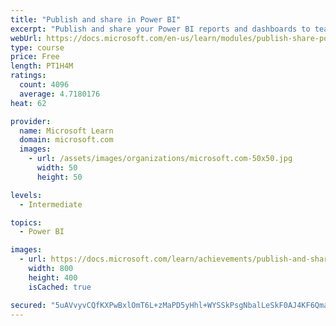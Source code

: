 ```yaml
---
title: "Publish and share in Power BI"
excerpt: "Publish and share your Power BI reports and dashboards to teammates in your organization or to everyone on the web."
webUrl: https://docs.microsoft.com/en-us/learn/modules/publish-share-power-bi/
type: course
price: Free
length: PT1H4M
ratings:
  count: 4096
  average: 4.7180176
heat: 62

provider:
  name: Microsoft Learn
  domain: microsoft.com
  images:
    - url: /assets/images/organizations/microsoft.com-50x50.jpg
      width: 50
      height: 50

levels:
  - Intermediate

topics:
  - Power BI

images:
  - url: https://docs.microsoft.com/learn/achievements/publish-and-share-with-power-bi-desktop-social.png
    width: 800
    height: 400
    isCached: true

secured: "5uAVvyvCQfKXPwBxlOmT6L+zMaPD5yHhl+WYSSkPsgNbalLeSkF0AJ4KF6Qma6At7D4LwZLS1lpWe8Kll8G1HtgX3vkCMPKlIJDhxjxJau68GFgLPs4qKFTkcRxbG/CPrL138sgypZMdJdivMg5WQoF7Np/4NZAQjzVQaFaspRmHR6CbOTRR/1EyOuSDyIUdrVrjohUrnXUbAR1zhiC9y/qB9+wQhtz8N8UeuIME6OvLJp5mTupNcDo3ucdGAd/ENrdm96RfTvq2lu9z0I93wDW6zFO3qi6BtcpijoAtejQD+TSXf+EQsjnDfq0ur+8nMqEFVXV/NkM1QlO4BKRgOdU9ZOMP4jBspHQxjKBEpna1s9bvi4BC70WFEH6AzI6SdCaiXYBmUJE6nuqgQbYJ0NOGQQO0FjiKf2AETHhsUGY=;WbYW1wg0IMT88aoYwytTeg=="
---
```


